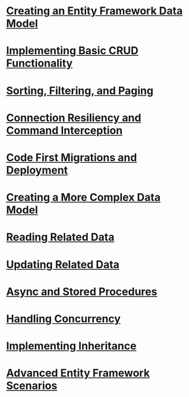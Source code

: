 # [Creating an Entity Framework Data Model](creating-an-entity-framework-data-model-for-an-asp-net-mvc-application.md)
# [Implementing Basic CRUD Functionality](implementing-basic-crud-functionality-with-the-entity-framework-in-asp-net-mvc-application.md)
# [Sorting, Filtering, and Paging](sorting-filtering-and-paging-with-the-entity-framework-in-an-asp-net-mvc-application.md)
# [Connection Resiliency and Command Interception](connection-resiliency-and-command-interception-with-the-entity-framework-in-an-asp-net-mvc-application.md)
# [Code First Migrations and Deployment](migrations-and-deployment-with-the-entity-framework-in-an-asp-net-mvc-application.md)
# [Creating a More Complex Data Model](creating-a-more-complex-data-model-for-an-asp-net-mvc-application.md)
# [Reading Related Data](reading-related-data-with-the-entity-framework-in-an-asp-net-mvc-application.md)
# [Updating Related Data](updating-related-data-with-the-entity-framework-in-an-asp-net-mvc-application.md)
# [Async and Stored Procedures](async-and-stored-procedures-with-the-entity-framework-in-an-asp-net-mvc-application.md)
# [Handling Concurrency](handling-concurrency-with-the-entity-framework-in-an-asp-net-mvc-application.md)
# [Implementing Inheritance](implementing-inheritance-with-the-entity-framework-in-an-asp-net-mvc-application.md)
# [Advanced Entity Framework Scenarios](advanced-entity-framework-scenarios-for-an-mvc-web-application.md)
